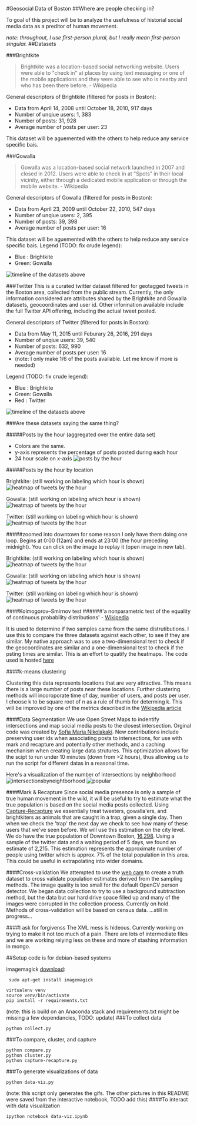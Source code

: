 #Geosocial Data of Boston
##Where are people checking in?

To goal of this project will be to analyze the usefulness of historial social media data as a preditor of human movement. 

*note: throughout, I use first-person plural, but I really mean first-person singular.*
##Datasets

###Brightkite
> Brightkite was a location-based social networking website. Users were able to "check in" at places by using text messaging or one of the mobile applications and they were able to see who is nearby and who has been there before. - Wikipedia

General descriptors of Brightkite (filtered for posts in Boston): 
* Data from April 14, 2008 until October 18, 2010, 917 days
* Number of unqiue users: 1, 383
* Number of posts:       31, 928
* Average number of posts per user: 23

This dataset will be aguemented with the others to help reduce any service specific bais.

###Gowalla
> Gowalla was a location-based social network launched in 2007 and closed in 2012. Users were able to check in at "Spots" in their local vicinity, either through a dedicated mobile application or through the mobile website. - Wikipedia

General descriptors of Gowalla (filtered for posts in Boston): 
* Data from April 23, 2009 until October 22, 2010, 547 days
* Number of unqiue users: 2, 395
* Number of posts:       39, 398 
* Average number of posts per user: 16

This dataset will be aguemented with the others to help reduce any service specific bais.
Legend (TODO: fix crude legend):
* Blue : Brightkite
* Green: Gowalla

![timeline of the datasets above](/balawson/img/postsperdaysmall.png)

###Twitter
This is a curated twitter dataset filtered for geotagged tweets in the Boston area, collected from the public stream. Currently, the only information considered are attributes shared by the Brightkite and Gowalla datasets, geocoordinates and user id. Other information available include the full Twitter API offering, including the actual tweet posted. 

General descriptors of Twitter (filtered for posts in Boston): 
* Data from May 11, 2015 until Feburary 26, 2016, 291 days
* Number of unqiue users: 39, 540 
* Number of posts:       632, 990 
* Average number of posts per user: 16
* (note: I only make 1/6 of the posts available. Let me know if more is needed)

Legend (TODO: fix crude legend):
* Blue : Brightkite
* Green: Gowalla
* Red  : Twitter 


![timeline of the datasets above](/balawson/img/postsperday.png)


###Are these datasets saying the same thing?

#####Posts by the hour (aggregated over the entire data set)
* Colors are the same. 
* y-axis represents the percentage of posts posted during each hour
* 24 hour scale on x-axis
![posts by the hour](/balawson/img/postsbyhour.png)

#####Posts by the hour by location

Brightkite: (still working on labeling which hour is shown)
![heatmap of tweets by the hour](/balawson/notebooks/brightkite.gif)

Gowalla: (still working on labeling which hour is shown)
![heatmap of tweets by the hour](/balawson/notebooks/gowalla.gif)

Twitter: (still working on labeling which hour is shown)
![heatmap of tweets by the hour](/balawson/notebooks/twitter.gif)

#####zoomed into downtown
for some reason I only have them doing one loop. Begins at 0:00 (12am) and ends at 23:00 (the hour preceding midnight). You can click on the image to replay it (open image in new tab).

Brightkite: (still working on labeling which hour is shown)
![heatmap of tweets by the hour](/balawson/notebooks/brightkite_zoom.gif)

Gowalla: (still working on labeling which hour is shown)
![heatmap of tweets by the hour](/balawson/notebooks/gowalla_zoom.gif)

Twitter: (still working on labeling which hour is shown)
![heatmap of tweets by the hour](/balawson/notebooks/twitter_zoom.gif)


####Kolmogorov–Smirnov test
######'a nonparametric test of the equality of continuous probability distributions' - [Wikipedia](https://en.wikipedia.org/wiki/Kolmogorov%E2%80%93Smirnov_test)

It is used to determine if two samples came from the same distrutibutions. I use this to compare the three datasets against each other, to see if they are similar. My native approach was to use a two-dimensional test to check if the geocoordinates are similar and a one-dimensional test to check if the psting times are similar. This is an effort to quatify the heatmaps. The code used is hosted [here](http://cs.marlboro.edu/courses/spring2014/jims_tutorials/ahernandez/Apr_25.attachments/scic_stat_tests.py)


####k-means clustering

Clustering this data represents locations that are very attractive. This means there is a large number of posts near these locations. Further clustering methods will incoroporate time of day, number of users, and posts per user. I choose k to be square root of n as a rule of thumb for determing k. This will be improved by one of the metrics described in the [Wikipedia article](https://en.wikipedia.org/wiki/Determining_the_number_of_clusters_in_a_data_set)

####Data Segmentation
We use Open Street Maps to indentify intersections and map social media posts to the closest intersection. Orginal code was created by [Sofia Maria Nikolakaki](https://cs-people.bu.edu/smnikol). New contributions include preserving user ids when associating posts to intersections, for use with mark and recapture and potentially other methods, and a caching mechanism when creating large data strutures. This optimization allows for the scipt to run under 10 minutes (down from >2 hours), thus allowing us to run the script for different datas in a reasonal time.

Here's a visualization of the number of intersections by neighborhood 
![intersectionsbyneightborhood](/balawson/img/numberofintersections.png)
![popular](/balawson/img/popularintersections.png)

####Mark & Recapture
Since social media presence is only a sample of true human movement in the wild, it will be useful to try to estimate what the true population is based on the social media posts collected. Using [Capture-Recapture](http://cs-people.bu.edu/lapets/591/s.php#1121b48a2e1040808d9538ff15ae342f) we essentially treat tweeters, gowalla'ers, and brightkiters as animals that are caught in a trap, given a single day. Then when we check the 'trap' the next day we check to see how many of these users that we've seen before. We will use this estimation on the city level. We do have the true population of Downtown Boston, [16,298](http://archive.boston.com/yourtown/news/downtown/2011/04/census_data_downtown_populatio.html). Using a sample of the twitter data and a waiting period of 5 days, we found an estimate of 2,215. This estimation represents the approximate number of people using twitter which is approx. 7% of the total population in this area. This could be useful in extrapolating into wider domains. 

####Cross-validation
We attempted to use the [web cam](http://www.bu.edu/av/alumni/marsh/image.jpg?1460605284161) to create a truth dataset to cross validate population estimates derived from the sampling methods. The image quality is too small for the default OpenCV person detector. We began data collection to try to use a background subtraction method, but the data but our hard drive space filled up and many of the images were corrupted in the collection process. Currently on hold. Methods of cross-validation will be based on census data. ...still in progress...

####I ask for forgivenss
The XML mess is hideous. Currently working on trying to make it not too much of a pain. There are lots of intermediate files and we are working relying less on these and more of stashing information in mongo.

##Setup
code is for debian-based systems

imagemagick [download](http://www.imagemagick.org/script/binary-releases.php):
```
 sudo apt-get install imagemagick
```

```
virtualenv venv
source venv/bin/activate
pip install -r requirements.txt
```
(note: this is build on an Anaconda stack and requirements.txt might be missing a few dependancies, TODO: update)
###To collect data
```
python collect.py
```
###To compare, cluster, and capture
```
python compare.py
python cluster.py
python capture-recapture.py
```
###To generate visualizations of data
```
python data-viz.py
```
(note: this script only generates the gifs. The other pictures in this README were saved from the interactive notebook, TODO add this)
####To interact with data visualization
```
ipython notebook data-viz.ipynb
```
